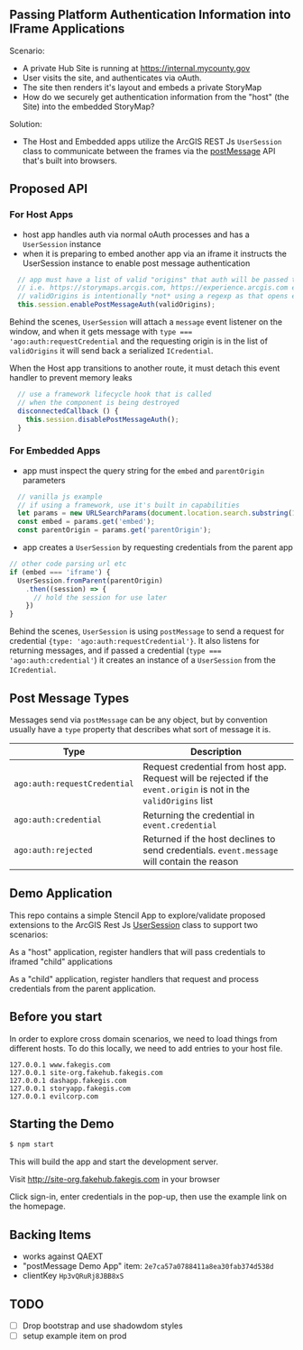 ## Passing Platform Authentication Information into IFrame Applications

Scenario:

- A private Hub Site is running at https://internal.mycounty.gov
- User visits the site, and authenticates via oAuth.
- The site then renders it's layout and embeds a private StoryMap
- How do we securely get authentication information from the "host" (the Site) into the embedded StoryMap?


Solution:
- The Host and Embedded apps utilize the ArcGIS REST Js `UserSession` class to communicate between the frames via the [postMessage]() API that's built into browsers.

## Proposed API

### For Host Apps
- host app handles auth via normal oAuth processes and has a `UserSession` instance
- when it is preparing to embed another app via an iframe it instructs the UserSession instance to enable post message authentication

```js
  // app must have a list of valid "origins" that auth will be passed to
  // i.e. https://storymaps.arcgis.com, https://experience.arcgis.com etc
  // validOrigins is intentionally *not* using a regexp as that opens exploits
  this.session.enablePostMessageAuth(validOrigins);
```

Behind the scenes, `UserSession` will attach a `message` event listener on the window, and when it gets message with `type === 'ago:auth:requestCredential` and the requesting origin is in the list of `validOrigins` it will send back a serialized `ICredential`. 

When the Host app transitions to another route, it must detach this event handler to prevent memory leaks

```js
  // use a framework lifecycle hook that is called 
  // when the component is being destroyed
  disconnectedCallback () {
    this.session.disablePostMessageAuth();
  }
```


### For Embedded Apps
- app must inspect the query string for the `embed` and `parentOrigin` parameters

```js
  // vanilla js example
  // if using a framework, use it's built in capabilities
  let params = new URLSearchParams(document.location.search.substring(1));
  const embed = params.get('embed');
  const parentOrigin = params.get('parentOrigin');
```

- app creates a `UserSession` by requesting credentials from the parent app

```js
// other code parsing url etc
if (embed === 'iframe') {
  UserSession.fromParent(parentOrigin)
    .then((session) => {
      // hold the session for use later
    })
}
```

Behind the scenes, `UserSession` is using `postMessage` to send a request for credential `{type: 'ago:auth:requestCredential'}`. It also listens for returning messages, and if passed a credential (`type === 'ago:auth:credential'`) it creates an instance of a `UserSession` from the `ICredential`.

## Post Message Types
Messages send via `postMessage` can be any object, but by convention usually have a `type` property that describes what sort of message it is.

| Type | Description |
| -- | -- |
| `ago:auth:requestCredential` | Request credential from host app. Request will be rejected if the `event.origin` is not in the `validOrigins` list |
| `ago:auth:credential` | Returning the credential in `event.credential` |
| `ago:auth:rejected` | Returned if the host declines to send credentials. `event.message` will contain the reason |


## Demo Application

This repo contains a simple Stencil App to explore/validate proposed extensions to the ArcGIS Rest Js [UserSession](https://esri.github.io/arcgis-rest-js/api/auth/UserSession/) class to support two scenarios:

As a "host" application, register handlers that will pass credentials to iframed "child" applications

As a "child" application, register handlers that request and process credentials from the parent application.



## Before you start
In order to explore cross domain scenarios, we need to load things from different hosts. To do this locally, we need to add entries to your host file.

```
127.0.0.1 www.fakegis.com
127.0.0.1 site-org.fakehub.fakegis.com
127.0.0.1 dashapp.fakegis.com
127.0.0.1 storyapp.fakegis.com
127.0.0.1 evilcorp.com
```

## Starting the Demo

```sh
$ npm start
```

This will build the app and start the development server. 

Visit http://site-org.fakehub.fakegis.com in your browser

Click sign-in, enter credentials in the pop-up, then use the example link on the homepage.


## Backing Items
- works against QAEXT
- "postMessage Demo App" item: `2e7ca57a0788411a8ea30fab374d538d`
- clientKey `Hp3vQRuRj8JBB8xS`

## TODO
- [ ] Drop bootstrap and use shadowdom styles
- [ ] setup example item on prod